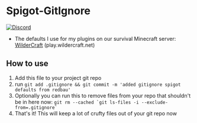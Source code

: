# Spigot-GitIgnore
[![Discord](https://img.shields.io/discord/272499714048524288.svg?logo=discord)](https://discord.gg/h8N4rrV)

- The defaults I use for my plugins on our survival Minecraft server: [WilderCraft](https://wildercraft.net) (play.wildercraft.net)

## How to use

1. Add this file to your project git repo
2. run `git add .gitignore && git commit -m 'added gitignore spigot defaults from redbau'`
3. Optionally you can run this to remove files from your repo that shouldn't be in here now: `` git rm --cached `git ls-files -i --exclude-from=.gitignore` ``
4. That's it! This will keep a lot of crufty files out of your git repo now
